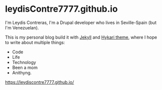 # leydisContre7777.github.io


I'm Leydis Contreras, I'm a Drupal developer who lives in Seville-Spain (but I'm Venezuelan).

This is my personal blog build it with <a href="https://jekyllrb.com/">Jekyll</a> and <a href="https://github.com/mx3m/hikari-for-jekyll">Hykari theme</a>, where I hope to write about multiple things:

- Code
- Life
- Technology
- Been a mom
- Anithyng.

https://leydiscontre7777.github.io/
